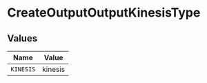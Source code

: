 # CreateOutputOutputKinesisType


## Values

| Name      | Value     |
| --------- | --------- |
| `KINESIS` | kinesis   |